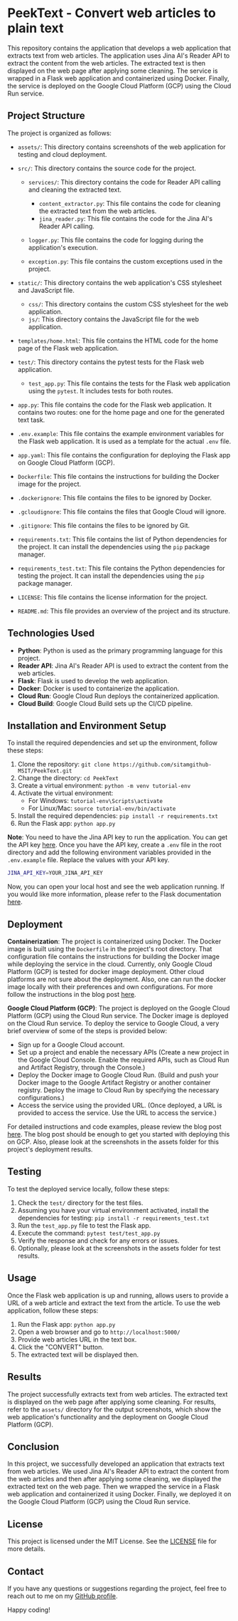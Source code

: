 # PeekText - Convert web articles to plain text

This repository contains the application that develops a web application that extracts text from web articles. The application uses Jina AI's Reader API to extract the content from the web articles. The extracted text is then displayed on the web page after applying some cleaning. The service is wrapped in a Flask web application and containerized using Docker. Finally, the service is deployed on the Google Cloud Platform (GCP) using the Cloud Run service.

## Project Structure

The project is organized as follows:

- `assets/`: This directory contains screenshots of the web application for testing and cloud deployment.

- `src/`: This directory contains the source code for the project.

  - `services/`: This directory contains the code for Reader API calling and cleaning the extracted text.

    - `content_extractor.py`: This file contains the code for cleaning the extracted text from the web articles.
    - `jina_reader.py`: This file contains the code for the Jina AI's Reader API calling.

  - `logger.py`: This file contains the code for logging during the application's execution.
  - `exception.py`: This file contains the custom exceptions used in the project.

- `static/`: This directory contains the web application's CSS stylesheet and JavaScript file.

  - `css/`: This directory contains the custom CSS stylesheet for the web application.
  - `js/`: This directory contains the JavaScript file for the web application.

- `templates/home.html`: This file contains the HTML code for the home page of the Flask web application.

- `test/`: This directory contains the pytest tests for the Flask web application.

  - `test_app.py`: This file contains the tests for the Flask web application using the `pytest`. It includes tests for both routes.

- `app.py`: This file contains the code for the Flask web application. It contains two routes: one for the home page and one for the generated text task.

- `.env.example`: This file contains the example environment variables for the Flask web application. It is used as a template for the actual `.env` file.
- `app.yaml`: This file contains the configuration for deploying the Flask app on Google Cloud Platform (GCP).
- `Dockerfile`: This file contains the instructions for building the Docker image for the project.
- `.dockerignore`: This file contains the files to be ignored by Docker.
- `.gcloudignore`: This file contains the files that Google Cloud will ignore.
- `.gitignore`: This file contains the files to be ignored by Git.
- `requirements.txt`: This file contains the list of Python dependencies for the project. It can install the dependencies using the `pip` package manager.
- `requirements_test.txt`: This file contains the Python dependencies for testing the project. It can install the dependencies using the `pip` package manager.
- `LICENSE`: This file contains the license information for the project.
- `README.md`: This file provides an overview of the project and its structure.

## Technologies Used

- **Python**: Python is used as the primary programming language for this project.
- **Reader API**: Jina AI's Reader API is used to extract the content from the web articles.
- **Flask**: Flask is used to develop the web application.
- **Docker**: Docker is used to containerize the application.
- **Cloud Run**: Google Cloud Run deploys the containerized application.
- **Cloud Build**: Google Cloud Build sets up the CI/CD pipeline.

## Installation and Environment Setup

To install the required dependencies and set up the environment, follow these steps:

1. Clone the repository: `git clone https://github.com/sitamgithub-MSIT/PeekText.git`
2. Change the directory: `cd PeekText`
3. Create a virtual environment: `python -m venv tutorial-env`
4. Activate the virtual environment:
   - For Windows: `tutorial-env\Scripts\activate`
   - For Linux/Mac: `source tutorial-env/bin/activate`
5. Install the required dependencies: `pip install -r requirements.txt`
6. Run the Flask app: `python app.py`

**Note**: You need to have the Jina API key to run the application. You can get the API key [here](https://jina.ai/reader/). Once you have the API key, create a `.env` file in the root directory and add the following environment variables provided in the `.env.example` file. Replace the values with your API key.

```bash
JINA_API_KEY=YOUR_JINA_API_KEY
```

Now, you can open your local host and see the web application running. If you would like more information, please refer to the Flask documentation [here](https://flask.palletsprojects.com/en/2.0.x/quickstart/#debug-mode).

## Deployment

**Containerization**: The project is containerized using Docker. The Docker image is built using the `Dockerfile` in the project's root directory. That configuration file contains the instructions for building the Docker image while deploying the service in the cloud. Currently, only Google Cloud Platform (GCP) is tested for docker image deployment. Other cloud platforms are not sure about the deployment. Also, one can run the docker image locally with their preferences and own configurations. For more follow the instructions in the blog post [here](https://dev.to/pavanbelagatti/a-step-by-step-guide-to-containerizing-and-deploying-machine-learning-models-with-docker-21al).

**Google Cloud Platform (GCP)**: The project is deployed on the Google Cloud Platform (GCP) using the Cloud Run service. The Docker image is deployed on the Cloud Run service. To deploy the service to Google Cloud, a very brief overview of some of the steps is provided below:

- Sign up for a Google Cloud account.
- Set up a project and enable the necessary APIs (Create a new project in the Google Cloud Console.
  Enable the required APIs, such as Cloud Run and Artifact Registry, through the Console.)
- Deploy the Docker image to Google Cloud Run. (Build and push your Docker image to the Google Artifact Registry or another container registry. Deploy the image to Cloud Run by specifying the necessary configurations.)
- Access the service using the provided URL. (Once deployed, a URL is provided to access the service. Use the URL to access the service.)

For detailed instructions and code examples, please review the blog post [here](https://lesliemwubbel.com/setting-up-a-flask-app-and-deploying-it-via-google-cloud/). The blog post should be enough to get you started with deploying this on GCP. Also, please look at the screenshots in the assets folder for this project's deployment results.

## Testing

To test the deployed service locally, follow these steps:

1. Check the `test/` directory for the test files.
2. Assuming you have your virtual environment activated, install the dependencies for testing: `pip install -r requirements_test.txt`
3. Run the `test_app.py` file to test the Flask app.
4. Execute the command: `pytest test/test_app.py`
5. Verify the response and check for any errors or issues.
6. Optionally, please look at the screenshots in the assets folder for test results.

## Usage

Once the Flask web application is up and running, allows users to provide a URL of a web article and extract the text from the article. To use the web application, follow these steps:

1. Run the Flask app: `python app.py`
2. Open a web browser and go to `http://localhost:5000/`
3. Provide web articles URL in the text box.
4. Click the "CONVERT" button.
5. The extracted text will be displayed then.

## Results

The project successfully extracts text from web articles. The extracted text is displayed on the web page after applying some cleaning. For results, refer to the `assets/` directory for the output screenshots, which show the web application's functionality and the deployment on Google Cloud Platform (GCP).

## Conclusion

In this project, we successfully developed an application that extracts text from web articles. We used Jina AI's Reader API to extract the content from the web articles and then after applying some cleaning, we displayed the extracted text on the web page. Then we wrapped the service in a Flask web application and containerized it using Docker. Finally, we deployed it on the Google Cloud Platform (GCP) using the Cloud Run service.

## License

This project is licensed under the MIT License. See the [LICENSE](LICENSE) file for more details.

## Contact

If you have any questions or suggestions regarding the project, feel free to reach out to me on my [GitHub profile](https://github.com/sitamgithub-MSIT).

Happy coding!
